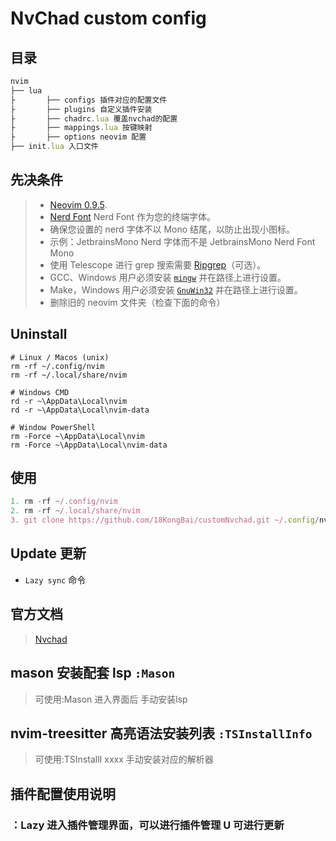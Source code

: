 # NvChad custom config

## 目录

```javascript
nvim
├── lua
├		├── configs 插件对应的配置文件
├		├── plugins 自定义插件安装
├		├── chadrc.lua 覆盖nvchad的配置
├		├── mappings.lua 按键映射
├		├── options neovim 配置
├── init.lua 入口文件
```

## 先决条件

>- [Neovim 0.9.5](https://github.com/neovim/neovim/releases/tag/v0.9.5).
>- [Nerd Font](https://www.nerdfonts.com/) Nerd Font 作为您的终端字体。
>  - 确保您设置的 nerd 字体不以 Mono 结尾，以防止出现小图标。
>  - 示例：JetbrainsMono Nerd 字体而不是 JetbrainsMono Nerd Font Mono
>- 使用 Telescope 进行 grep 搜索需要 [Ripgrep](https://github.com/BurntSushi/ripgrep)（可选）。
>- GCC、Windows 用户必须安装 [`mingw`](http://mingw-w64.org/downloads) 并在路径上进行设置。
>- Make，Windows 用户必须安装 [`GnuWin32`](https://gnuwin32.sourceforge.net/install.html) 并在路径上进行设置。
>- 删除旧的 neovim 文件夹（检查下面的命令）
>  

## Uninstall

```
# Linux / Macos (unix)
rm -rf ~/.config/nvim
rm -rf ~/.local/share/nvim

# Windows CMD
rd -r ~\AppData\Local\nvim
rd -r ~\AppData\Local\nvim-data

# Window PowerShell
rm -Force ~\AppData\Local\nvim
rm -Force ~\AppData\Local\nvim-data

```

## 使用

```javascript
1. rm -rf ~/.config/nvim
2. rm -rf ~/.local/share/nvim 
3. git clone https://github.com/18KongBai/customNvchad.git ~/.config/nvim && nvim
```

## Update 更新

- `Lazy sync` 命令

## 官方文档

> [Nvchad](https://nvchad.com/docs/quickstart/install)

## mason 安装配套 lsp `:Mason`

> 可使用:Mason 进入界面后 手动安装lsp

## nvim-treesitter 高亮语法安装列表 `:TSInstallInfo`

> 可使用:TSInstallI xxxx 手动安装对应的解析器

## 插件配置使用说明

### ：Lazy  进入插件管理界面，可以进行插件管理 U 可进行更新
